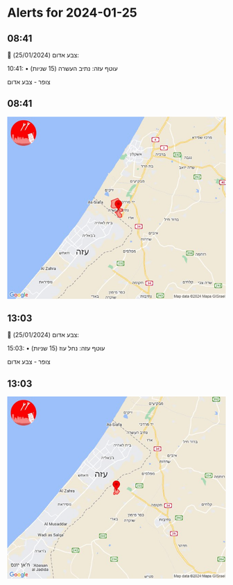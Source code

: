 # Alerts for 2024-01-25

## 08:41

🔴 צבע אדום (25/01/2024):

10:41:
• עוטף עזה: נתיב העשרה (15 שניות)

צופר - צבע אדום

## 08:41

![Photo](images/19147.jpg)

## 13:03

🔴 צבע אדום (25/01/2024):

15:03:
• עוטף עזה: נחל עוז (15 שניות)

צופר - צבע אדום

## 13:03

![Photo](images/19149.jpg)

